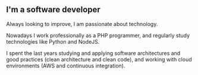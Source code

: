 ## I'm a software developer

Always looking to improve, I am passionate about technology. 

Nowadays I work professionally as a PHP programmer, and regularly study technologies like Python and NodeJS.

I spent the last years studying and applying software architectures and good practices (clean architecture and clean code), and working with cloud environments (AWS and continuous integration).
